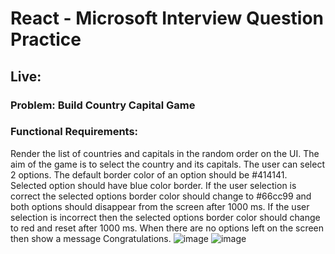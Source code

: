 # React - Microsoft Interview Question Practice
## Live: 
### Problem: Build Country Capital Game
### Functional Requirements:
Render the list of countries and capitals in the random order on the UI.
The aim of the game is to select the country and its capitals.
The user can select 2 options. The default border color of an option should be #414141.
Selected option should have blue color border.
If the user selection is correct the selected options border color should change to #66cc99 and both options should disappear from the screen after 1000 ms.
If the user selection is incorrect then the selected options border color should change to red and reset after 1000 ms.
When there are no options left on the screen then show a message Congratulations.
![image](https://github.com/user-attachments/assets/99403612-6009-4a43-873a-7b31658c2666)
![image](https://github.com/user-attachments/assets/5370db90-357d-436a-a90e-4597f78d9eec)
